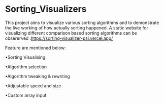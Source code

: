 # Sorting_Visualizers
This project aims to visualize various sorting algorithms and to demonstrate the live working of how actually sorting happened.
A static website for visualizing different comparison based sorting algorithms can be obsererved :https://sorting-visualizer-psi.vercel.app/

Feature are mentioned below:

•Sorting Visualising

•Algorithm selection

•Algorithm tweaking & rewriting

•Adjustable speed and size

•Custom array input
